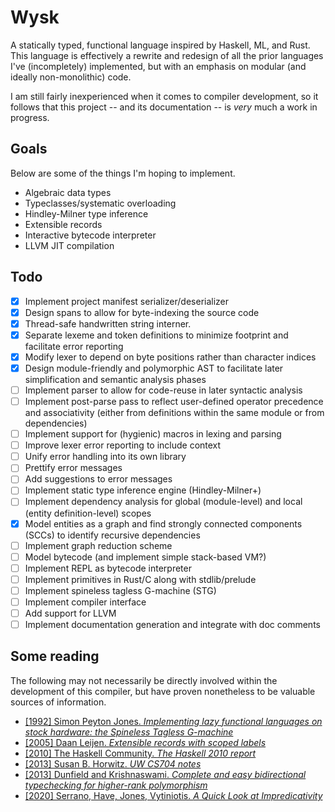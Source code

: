 # Wysk

A statically typed, functional language inspired by Haskell, ML, and Rust. This language is effectively a rewrite and redesign of all the prior languages I've (incompletely) implemented, but with an emphasis on modular (and ideally non-monolithic) code.

I am still fairly inexperienced when it comes to compiler development, so it follows that this project -- and its documentation -- is *very* much a work in progress. 

## Goals
Below are some of the things I'm hoping to implement. 
* Algebraic data types
* Typeclasses/systematic overloading 
* Hindley-Milner type inference
* Extensible records
* Interactive bytecode interpreter
* LLVM JIT compilation

## Todo
- [x] Implement project manifest serializer/deserializer
- [x] Design spans to allow for byte-indexing the source code
- [x] Thread-safe handwritten string interner.
- [x] Separate lexeme and token definitions to minimize footprint and facilitate error reporting
- [x] Modify lexer to depend on byte positions rather than character indices
- [x] Design module-friendly and polymorphic AST to facilitate later simplification and semantic analysis phases
- [ ] Implement parser to allow for code-reuse in later syntactic analysis
- [ ] Implement post-parse pass to reflect user-defined operator precedence and associativity (either from definitions within the same module or from dependencies)
- [ ] Implement support for (hygienic) macros in lexing and parsing
- [ ] Improve lexer error reporting to include context
- [ ] Unify error handling into its own library
- [ ] Prettify error messages
- [ ] Add suggestions to error messages
- [ ] Implement static type inference engine (Hindley-Milner+)
- [ ] Implement dependency analysis for global (module-level) and local (entity definition-level) scopes
- [x] Model entities as a graph and find strongly connected components (SCCs) to identify recursive dependencies
- [ ] Implement graph reduction scheme
- [ ] Model bytecode (and implement simple stack-based VM?)
- [ ] Implement REPL as bytecode interpreter 
- [ ] Implement primitives in Rust/C along with stdlib/prelude
- [ ] Implement spineless tagless G-machine (STG)
- [ ] Implement compiler interface 
- [ ] Add support for LLVM 
- [ ] Implement documentation generation and integrate with doc comments

## Some reading
The following may not necessarily be directly involved within the development of this compiler, but have proven nonetheless to be valuable sources of information.
* [[1992] Simon Peyton Jones. *Implementing lazy functional languages on stock hardware: the Spineless Tagless G-machine*](https://www.microsoft.com/en-us/research/wp-content/uploads/1992/04/spineless-tagless-gmachine.pdf)
* [[2005] Daan Leijen. *Extensible records with scoped labels*](https://www.microsoft.com/en-us/research/wp-content/uploads/2016/02/scopedlabels.pdf)
* [[2010] The Haskell Community. *The Haskell 2010 report*](https://www.haskell.org/definition/haskell2010.pdf)
* [[2013] Susan B. Horwitz. *UW CS704 notes*](https://pages.cs.wisc.edu/~horwitz/CS704-NOTES/)
* [[2013] Dunfield and Krishnaswami. *Complete and easy bidirectional typechecking for higher-rank polymorphism*](https://research.cs.queensu.ca/home/jana/papers/bidir/)
* [[2020] Serrano, Have, Jones, Vytiniotis. *A Quick Look at Impredicativity*](https://www.microsoft.com/en-us/research/uploads/prod/2020/01/quick-look.pdf)